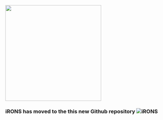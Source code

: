 
<left> <img src="https://github.com/iRONStoolbox/iRONStoolbox/tree/master/iRONS/util/images/iRONS_logo_6.png" width = "300px"><left>
  
### iRONS has moved to the this new Github repository ![iRONS](https://github.com/iRONStoolbox/iRONStoolbox)
